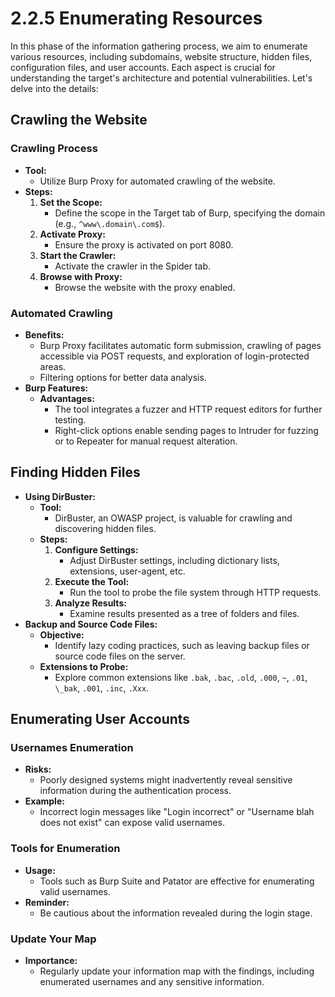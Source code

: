 # 2.2.5 Enumerating Resources

In this phase of the information gathering process, we aim to enumerate various resources, including subdomains, website structure, hidden files, configuration files, and user accounts. Each aspect is crucial for understanding the target's architecture and potential vulnerabilities. Let's delve into the details:

## **Crawling the Website**

### **Crawling Process**

* **Tool:**
  * Utilize Burp Proxy for automated crawling of the website.
* **Steps:**
  1. **Set the Scope:**
     * Define the scope in the Target tab of Burp, specifying the domain (e.g., `^www\.domain\.com$`).
  2. **Activate Proxy:**
     * Ensure the proxy is activated on port 8080.
  3. **Start the Crawler:**
     * Activate the crawler in the Spider tab.
  4. **Browse with Proxy:**
     * Browse the website with the proxy enabled.

### **Automated Crawling**

* **Benefits:**
  * Burp Proxy facilitates automatic form submission, crawling of pages accessible via POST requests, and exploration of login-protected areas.
  * Filtering options for better data analysis.
* **Burp Features:**
  * **Advantages:**
    * The tool integrates a fuzzer and HTTP request editors for further testing.
    * Right-click options enable sending pages to Intruder for fuzzing or to Repeater for manual request alteration.

## **Finding Hidden Files**

* **Using DirBuster:**
  * **Tool:**
    * DirBuster, an OWASP project, is valuable for crawling and discovering hidden files.
  * **Steps:**
    1. **Configure Settings:**
       * Adjust DirBuster settings, including dictionary lists, extensions, user-agent, etc.
    2. **Execute the Tool:**
       * Run the tool to probe the file system through HTTP requests.
    3. **Analyze Results:**
       * Examine results presented as a tree of folders and files.
* **Backup and Source Code Files:**
  * **Objective:**
    * Identify lazy coding practices, such as leaving backup files or source code files on the server.
  * **Extensions to Probe:**
    * Explore common extensions like `.bak`, `.bac`, `.old`, `.000`, `~`, `.01`, `\_bak`, `.001`, `.inc`, `.Xxx`.

## **Enumerating User Accounts**

### **Usernames Enumeration**

* **Risks:**
  * Poorly designed systems might inadvertently reveal sensitive information during the authentication process.
* **Example:**
  * Incorrect login messages like "Login incorrect" or "Username blah does not exist" can expose valid usernames.

### **Tools for Enumeration**

* **Usage:**
  * Tools such as Burp Suite and Patator are effective for enumerating valid usernames.
* **Reminder:**
  * Be cautious about the information revealed during the login stage.

### **Update Your Map**

* **Importance:**
  * Regularly update your information map with the findings, including enumerated usernames and any sensitive information.
